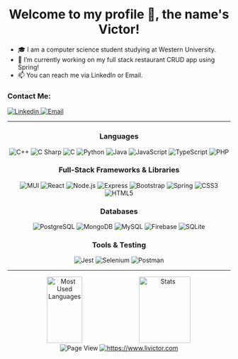<h1 align="center">Welcome to my profile 👋, the name's Victor!</h1>

<!-- Intro -->
 - 🎓 I am a computer science student studying at Western University.
 - 🔭 I’m currently working on my full stack restaurant CRUD app using Spring!
 - 📫 You can reach me via LinkedIn or Email.

<!-- Contacts -->
<h3><b>Contact Me:</b></h3>
<div align="left">
    <a href="https://www.linkedin.com/in/victorziweili/" rel="noreferrer noopener" target="_blank">
        <img alt="Linkedin" src="https://img.shields.io/badge/LinkedIn-0A66C2?style=for-the-badge&logo=linkedin"/>
    </a>
    <a href="mailto:livictor@protonmail.com" rel="noreferrer noopener" target="_blank">
        <img alt="Email" src="https://img.shields.io/badge/Email-0078D4?style=for-the-badge&logo=Microsoft Outlook"/>
    </a>
</div>

---

<!-- Tech tack -->
<!--Languages-->
<h3 align="center"><b>Languages</b></h3>
<div align="center">
    <img alt="C++" src="https://img.shields.io/badge/C++-00599C?style=for-the-badge&logo=C%2B%2B"/>
    <img alt="C Sharp" src="https://img.shields.io/badge/C Sharp-239120?style=for-the-badge&logo=C Sharp"/>
    <img alt="C" src="https://img.shields.io/badge/C-00599C?style=for-the-badge&logo=C"/>
    <img alt="Python" src="https://img.shields.io/badge/python-3670A0?style=for-the-badge&logo=python&logoColor=ffdd54"/>
    <img alt="Java" src="https://img.shields.io/badge/java-%23ED8B00.svg?style=for-the-badge&logo=java&logoColor=white"/> 
    <img alt="JavaScript" src="https://img.shields.io/badge/JavaScript-333?style=for-the-badge&logo=JavaScript"/>
    <img alt="TypeScript" src="https://img.shields.io/badge/typescript-%23007ACC.svg?style=for-the-badge&logo=typescript&logoColor=white"/>
    <img alt="PHP" src="https://img.shields.io/badge/php-%23777BB4.svg?style=for-the-badge&logo=php&logoColor=white"/>
</div>

<!--Frameworks-->
<h3 align="center"><b>Full-Stack Frameworks & Libraries</b></h3>
<div align="center">
    <img alt="MUI" src="https://img.shields.io/badge/MUI-eeeeee?style=for-the-badge&logo=MUI"/>
    <img alt="React" src="https://img.shields.io/badge/React-0059ae?style=for-the-badge&logo=react"/>
    <img alt="Node.js" src="https://img.shields.io/badge/node.js-6DA55F?style=for-the-badge&logo=node.js&logoColor=white"/>
    <img alt="Express" src="https://img.shields.io/badge/Express-000000?style=for-the-badge&logo=Express"/>
    <img alt="Bootstrap" src="https://img.shields.io/badge/bootstrap-%23563D7C.svg?style=for-the-badge&logo=bootstrap&logoColor=white"/>
    <img alt="Spring" src="https://img.shields.io/badge/spring-%236DB33F.svg?style=for-the-badge&logo=spring&logoColor=green&color=white"/>
    <img alt="CSS3" src="https://img.shields.io/badge/css3-%231572B6.svg?style=for-the-badge&logo=css3&logoColor=white"/>
    <img alt="HTML5" src="https://img.shields.io/badge/html5-%23E34F26.svg?style=for-the-badge&logo=html5&logoColor=white"
</div>

<!--Tools-->
<h3 align="center"><b>Databases</b></h3>
<div align="center">
    <img alt="PostgreSQL" src="https://img.shields.io/badge/postgres-%23316192.svg?style=for-the-badge&logo=postgresql&logoColor=white"/>
    <img alt="MongoDB" src="https://img.shields.io/badge/MongoDB-%234ea94b.svg?style=for-the-badge&logo=mongodb&logoColor=white"/>
    <img alt="MySQL" src="https://img.shields.io/badge/mysql-%2300f.svg?style=for-the-badge&logo=mysql&logoColor=white"/>    
    <img alt="Firebase" src="https://img.shields.io/badge/Firebase-333?style=for-the-badge&logo=Firebase"/>
    <img alt="SQLite" src="https://img.shields.io/badge/SQLite-003B57?style=for-the-badge&logo=SQLite"/>
</div>

<!--Tools-->
<h3 align="center"><b>Tools & Testing</b></h3>
<div align="center">
    <img alt="Jest" src="https://img.shields.io/badge/-jest-%23C21325?style=for-the-badge&logo=jest&logoColor=white"/>
    <img alt="Selenium" src="https://img.shields.io/badge/-selenium-%43B02A?style=for-the-badge&logo=selenium&logoColor=white"/>
    <img alt="Postman" src="https://img.shields.io/badge/Postman-FF6C37?style=for-the-badge&logo=postman&logoColor=white"/>
</div>

---

<!--Read Me Lang Stats-->
<div align="center">
    <img alt="Most Used Languages" src="https://github-readme-stats.vercel.app/api/top-langs/?username=gglue&layout=compact&theme=midnight-purple" width="40%" height="150px">
    <!-- Commit Stats -->
    <img src="https://github-readme-stats.vercel.app/api?username=gglue&count_private=true&show_icons=true&theme=midnight-purple&include_all_commits=true" alt="Stats" width="48%" height="150px">
</div>

<!--Misc-->
<div align="center">
    <img src="https://komarev.com/ghpvc/?username=gglue&label=Profile%20views&color=yellow&style=for-the-badge" alt="Page View"/>
    <a href="https://www.livictor.com" rel="noreferrer noopener" target="_blank"><img alt="https://www.livictor.com" src="https://img.shields.io/badge/livictor.com-online-GRE8FF?style=for-the-badge"/></a>
</div>

